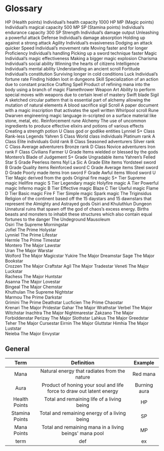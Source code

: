 # Glossary

HP (Health points)	Individual’s health capacity	1000 HP
MP (Magic points)	Individual’s magical capacity	500 MP
SP (Stamina points)	Individual’s endurance capacity	300 SP
Strength 	Individual’s damage output	Unleashing a powerful attack
Defense	Individual’s damage absorption	Holding up against a strong attack
Agility	Individual’s evasiveness 	Dodging an attack quicker
Speed	Individual’s movement rate	Moving faster and for longer
Proficiency	Individual’s handling	Picking up a sword technique faster
Magic	Individual’s magic effectiveness	Making a bigger magic explosion 
Charisma	Individual’s social ability	Winning the hearts of citizens
Intelligence 	Individual’s mental ability	Understanding an ancient scroll
Fortitude	Individual’s constitution	Surviving longer in cold conditions
Luck	Individual’s fortune rate	Finding hidden loot in dungeons
Skill	Specialization of an action due to constant practice 	Crafting
Spell	Product of refining mana into the body using a branch of magic	Flamethrower 
Weapon Art	Ability to perform special moves with weapons due to certain level of mastery	Swift blade
Sigil	A sketched circular pattern that is essential part of alchemy allowing the mutation of natural elements	A blood sacrifice sigil
Scroll	A paper document with a magic inscription that activates the spell written	Whirlpool scroll
Rune	Dwarven engineering magic language in-scripted on a surface material like stone, metal, etc.	Reinforcement rune
Alchemy	The use of uncommon ingredients to produce effective elixirs and potions of various effects 	Creating a strength potion 
U Class	god or godlike entities	Lynniel
S+ Class	Rank-less Legends	Yahren
S Class	World class individuals	Platinum rank
A Class	Elite individuals 	Gold rank
B Class	Seasoned adventurers	Silver rank
C Class	Average adventurers	Bronze rank
D Class	Novice adventurers	Iron rank
F Class	Civilians	Farmer
U Grade	Items wielded or blessed by the gods	Montero’s Blade of Judgement
S+ Grade	Ungradable items 	Yahren’s Felled Star
S Grade	Peerless items	Nyl La Sic
A Grade	Elite items	Yordsteel sword
B Grade	Quality items	Reinforced sword
C Grade	Average items	Steel sword
D Grade	Poorly made items	Iron sword
F Grade	Awful items	Wood sword
U Tier	Magic derived from the gods	Original fire magic
S+ Tier	Supreme magic	Hellfire magic
S Tier	Legendary magic	Holyfire magic
A Tier	Powerful magic	Inferno magic
B Tier	Effective magic	Blaze
C Tier	Useful magic	Flame
D Tier	Basic magic	Fire
F Tier	Simple magic	Spark magic
The Triginsidus	Religion of the continent based off the 15 daystars and 15 dawnstars that represent the Almighty and Astrayed gods 	Osiri and Khuluthlun
Dungeon	Unnatural ruins that spawn off the god of chaos’s excess energy. Births beasts and monsters to inhabit these structures which also contain equal fortunes to the danger	The Undeground Mausoleum 	
Osiri	The Supreme Morningstar 	
Jofiel	The Prime Holystar 	
Lynniel	The Prime Lifestar	
Hermle	The Prime Timestar	
Montero	The Major Lawstar	
Uran	The Major Warstar	
Wolford	The Major Magicstar	
Yukire	The Major Dreamstar	
Sage	The Major Bookstar	
Crozzen	The Major Craftstar	
Agil	The Major Tradestar	
Veneti	The Major Luckstar	
Rachess	The Major Huntstar	
Asanna	The Major Lovestar	
Bingeal	The Major Chemstar	
Khuthulan	The Supreme Nightstar 	
Marmou	The Prime Darkstar 	
Grimini	The Prime Deathstar	
Lucficien	The Prime Chaostar	
Krenari	The Major Pridestar	
Gahar	The Major Wrathstar	
Verbel	The Major Witchstar	
Inachtra	The Major Nightmarestar	
Zakzano	The Major Forbiddenstar	
Perizay	The Major Slothstar	
Lahkus	The Major Greedstar	
Teher	The Major Cursestar	
Eirnin	The Major Gluttstar	
Himhia	The Major Luststar	
Neieba	The Major Envystar

## General
| Term	| Definition	| Example |
| :--:	| :--------:	| :-----: |
| Mana	| Natural energy that radiates from the nature	| Red mana |
| Aura | Product of honing your soul and life force to draw out latent energy | Burning aura |
| Health Points | Total and remaining life of a living being | HP |
| Stamina Points | Total and remaining energy of a living being | SP |
| Mana Points | Total and remaining mana in a living beings' mana pool | MP |
| term | def | ex |